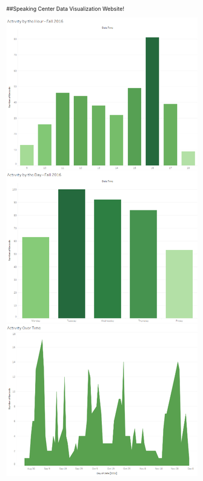 ##Speaking Center Data Visualization Website!


<img src = "activity_by_the_hour_fall_2016.png" alt = "Prototype 2" class = "inline"/>

<img src = "activity_by_the_day_fall_2016.png" alt = "Prototype 1" class = "inline"/>

<img src = "activity_over_time_fall_2016.png" alt = "Prototype 3" class = "inline"/>
